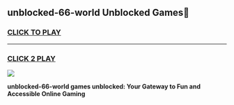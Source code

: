 
## unblocked-66-world Unblocked Games👋
<h3>
<a href="https://news.freeplayer.one?title=unblocked-66-world&ref=16F">CLICK TO PLAY</a></h3>
<hr>

<h3>
<a href="https://news.freeplayer.one?title=unblocked-66-world&ref=16F">CLICK 2 PLAY</a>
  
</h3>

<a href="https://news.freeplayer.one?title=unblocked-66-world&ref=16F/"><img src="https://clearcache.store/games.png"></a>


**unblocked-66-world games unblocked: Your Gateway to Fun and Accessible Online Gaming**

